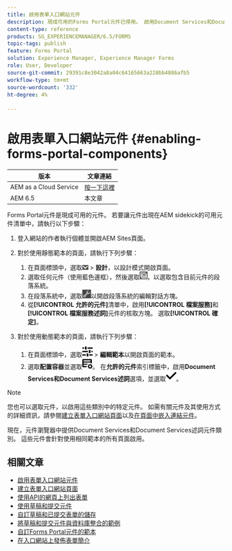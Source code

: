 ```yaml
---
title: 啟用表單入口網站元件
description: 現成可用的Forms Portal元件已停用。 啟用Document Services和Document Services述詞群組以啟用Forms Portal元件。
content-type: reference
products: SG_EXPERIENCEMANAGER/6.5/FORMS
topic-tags: publish
feature: Forms Portal
solution: Experience Manager, Experience Manager Forms
role: User, Developer
source-git-commit: 29391c8e3042a8a04c64165663a228bb4886afb5
workflow-type: tm+mt
source-wordcount: '332'
ht-degree: 4%

---
```


# 啟用表單入口網站元件 {#enabling-forms-portal-components}

| 版本 | 文章連結 |
| -------- | ---------------------------- |
| AEM as a Cloud Service  | [按一下這裡](https://experienceleague.adobe.com/docs/experience-manager-cloud-service/content/forms/adaptive-forms-authoring/authoring-adaptive-forms-foundation-components/configure-forms-portal.html) |
| AEM 6.5 | 本文章 |

Forms Portal元件是現成可用的元件。 若要讓元件出現在AEM sidekick的可用元件清單中，請執行以下步驟：

1. 登入網站的作者執行個體並開啟AEM Sites頁面。

1. 對於使用靜態範本的頁面，請執行下列步驟：

   1. 在頁面標頭中，選取![畫佈下拉式清單](assets/canvas-drop-down.png) > **設計**，以設計模式開啟頁面。
   1. 選取任何元件（使用藍色邊框），然後選取![欄位層級](assets/field-level.png)，以選取包含目前元件的段落系統。
   1. 在段落系統中，選取![settings_icon](assets/settings_icon.png)以開啟段落系統的編輯對話方塊。
   1. 從&#x200B;**[!UICONTROL 允許的元件]**&#x200B;清單中，啟用&#x200B;**[!UICONTROL 檔案服務]**&#x200B;和&#x200B;**[!UICONTROL 檔案服務述詞]**&#x200B;元件的核取方塊。 選取&#x200B;**[!UICONTROL 確定]**。

1. 對於使用動態範本的頁面，請執行下列步驟：

   1. 在頁面標頭中，選取![屬性](assets/properties.png) > **編輯範本**&#x200B;以開啟頁面的範本。
   1. 選取&#x200B;**配置容器**&#x200B;並選取![FeedManagement](/help/forms/using/assets/feedmanagement.png)。 在&#x200B;**允許的元件**&#x200B;索引標籤中，啟用&#x200B;**Document Services和Document Services述詞**&#x200B;選項，並選取![aem_6_3_forms_save](assets/aem_6_3_forms_save.png)。

>[!NOTE]
>
>您也可以選取元件，以啟用這些類別中的特定元件。 如需有關元件及其使用方式的詳細資訊，請參閱[建立表單入口網站頁面](/help/forms/using/creating-form-portal-page.md)以及[在頁面中嵌入連結元件](/help/forms/using/embedding-link-component-page.md)。

現在，元件瀏覽器中提供Document Services和Document Services述詞元件類別。 這些元件會針對使用相同範本的所有頁面啟用。

## 相關文章

* [啟用表單入口網站元件](/help/forms/using/enabling-forms-portal-components.md)
* [建立表單入口網站頁面](/help/forms/using/creating-form-portal-page.md)
* [使用API的網頁上列出表單](/help/forms/using/listing-forms-webpage-using-apis.md)
* [使用草稿和提交元件](/help/forms/using/draft-submission-component.md)
* [自訂草稿和已提交表單的儲存](/help/forms/using/draft-submission-component.md)
* [將草稿和提交元件與資料庫整合的範例](/help/forms/using/integrate-draft-submission-database.md)
* [自訂Forms Portal元件的範本](/help/forms/using/customizing-templates-forms-portal-components.md)
* [在入口網站上發佈表單簡介](/help/forms/using/introduction-publishing-forms.md)
